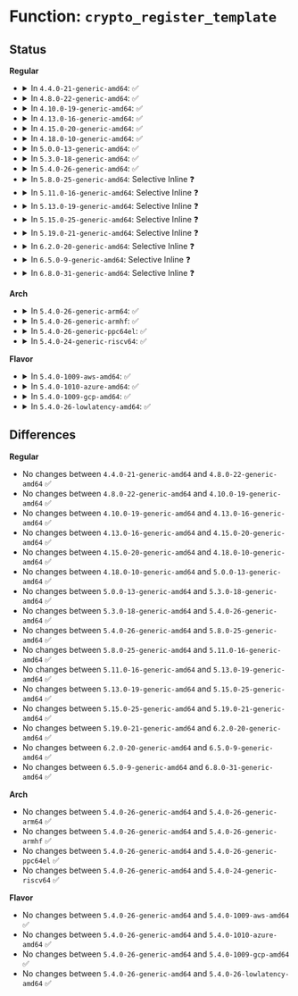 # Function: <code>crypto_register_template</code>

## Status
<b>Regular</b>
<ul>
<li>
<details>
<summary>In <code>4.4.0-21-generic-amd64</code>: ✅</summary>

```c
int crypto_register_template(struct crypto_template * tmpl)
```

```json
{
  "name": "crypto_register_template",
  "collision_type": "Unique Global",
  "inline_type": "No",
  "funcs": [
    {
      "addr": 18446744071582634816,
      "name": "crypto_register_template",
      "external": true,
      "loc": "crypto/algapi.c:446",
      "file": "crypto/algapi.c",
      "inline": "seen, unknown",
      "caller_inline": [],
      "caller_func": [
        "crypto/chainiv.c:chainiv_module_init",
        "crypto/eseqiv.c:eseqiv_module_init",
        "crypto/hmac.c:hmac_module_init",
        "crypto/ecb.c:crypto_ecb_module_init",
        "crypto/cbc.c:crypto_cbc_module_init"
      ]
    }
  ],
  "symbols": [
    {
      "addr": 18446744071582634816,
      "name": "crypto_register_template",
      "section": ".text",
      "bind": "STB_GLOBAL",
      "size": 148
    }
  ]
}
```
</details>
</li>
<li>
<details>
<summary>In <code>4.8.0-22-generic-amd64</code>: ✅</summary>

```c
int crypto_register_template(struct crypto_template * tmpl)
```

```json
{
  "name": "crypto_register_template",
  "collision_type": "Unique Global",
  "inline_type": "No",
  "funcs": [
    {
      "addr": 18446744071582884352,
      "name": "crypto_register_template",
      "external": true,
      "loc": "crypto/algapi.c:445",
      "file": "crypto/algapi.c",
      "inline": "seen, unknown",
      "caller_inline": [],
      "caller_func": [
        "crypto/seqiv.c:seqiv_module_init",
        "crypto/hmac.c:hmac_module_init",
        "crypto/ecb.c:crypto_ecb_module_init",
        "crypto/cbc.c:crypto_cbc_module_init",
        "crypto/cts.c:crypto_cts_module_init",
        "crypto/xts.c:crypto_module_init"
      ]
    }
  ],
  "symbols": [
    {
      "addr": 18446744071582884352,
      "name": "crypto_register_template",
      "section": ".text",
      "bind": "STB_GLOBAL",
      "size": 148
    }
  ]
}
```
</details>
</li>
<li>
<details>
<summary>In <code>4.10.0-19-generic-amd64</code>: ✅</summary>

```c
int crypto_register_template(struct crypto_template * tmpl)
```

```json
{
  "name": "crypto_register_template",
  "collision_type": "Unique Global",
  "inline_type": "No",
  "funcs": [
    {
      "addr": 18446744071582980928,
      "name": "crypto_register_template",
      "external": true,
      "loc": "crypto/algapi.c:446",
      "file": "crypto/algapi.c",
      "inline": "seen, unknown",
      "caller_inline": [],
      "caller_func": [
        "crypto/seqiv.c:seqiv_module_init",
        "crypto/hmac.c:hmac_module_init",
        "crypto/ecb.c:crypto_ecb_module_init",
        "crypto/cbc.c:crypto_cbc_module_init",
        "crypto/cts.c:crypto_cts_module_init",
        "crypto/xts.c:crypto_module_init"
      ]
    }
  ],
  "symbols": [
    {
      "addr": 18446744071582980928,
      "name": "crypto_register_template",
      "section": ".text",
      "bind": "STB_GLOBAL",
      "size": 148
    }
  ]
}
```
</details>
</li>
<li>
<details>
<summary>In <code>4.13.0-16-generic-amd64</code>: ✅</summary>

```c
int crypto_register_template(struct crypto_template * tmpl)
```

```json
{
  "name": "crypto_register_template",
  "collision_type": "Unique Global",
  "inline_type": "No",
  "funcs": [
    {
      "addr": 18446744071583030912,
      "name": "crypto_register_template",
      "external": true,
      "loc": "crypto/algapi.c:446",
      "file": "crypto/algapi.c",
      "inline": "seen, unknown",
      "caller_inline": [],
      "caller_func": [
        "crypto/seqiv.c:seqiv_module_init",
        "crypto/hmac.c:hmac_module_init",
        "crypto/ecb.c:crypto_ecb_module_init",
        "crypto/cbc.c:crypto_cbc_module_init",
        "crypto/cts.c:crypto_cts_module_init",
        "crypto/xts.c:crypto_module_init"
      ]
    }
  ],
  "symbols": [
    {
      "addr": 18446744071583030912,
      "name": "crypto_register_template",
      "section": ".text",
      "bind": "STB_GLOBAL",
      "size": 148
    }
  ]
}
```
</details>
</li>
<li>
<details>
<summary>In <code>4.15.0-20-generic-amd64</code>: ✅</summary>

```c
int crypto_register_template(struct crypto_template * tmpl)
```

```json
{
  "name": "crypto_register_template",
  "collision_type": "Unique Global",
  "inline_type": "No",
  "funcs": [
    {
      "addr": 18446744071583196208,
      "name": "crypto_register_template",
      "external": true,
      "loc": "crypto/algapi.c:458",
      "file": "crypto/algapi.c",
      "inline": "seen, unknown",
      "caller_inline": [],
      "caller_func": [
        "crypto/seqiv.c:seqiv_module_init",
        "crypto/hmac.c:hmac_module_init",
        "crypto/ecb.c:crypto_ecb_module_init",
        "crypto/cbc.c:crypto_cbc_module_init",
        "crypto/cts.c:crypto_cts_module_init",
        "crypto/xts.c:crypto_module_init",
        "crypto/gcm.c:crypto_gcm_module_init",
        "crypto/gcm.c:crypto_gcm_module_init",
        "crypto/gcm.c:crypto_gcm_module_init",
        "crypto/gcm.c:crypto_gcm_module_init"
      ]
    }
  ],
  "symbols": [
    {
      "addr": 18446744071583196208,
      "name": "crypto_register_template",
      "section": ".text",
      "bind": "STB_GLOBAL",
      "size": 148
    }
  ]
}
```
</details>
</li>
<li>
<details>
<summary>In <code>4.18.0-10-generic-amd64</code>: ✅</summary>

```c
int crypto_register_template(struct crypto_template * tmpl)
```

```json
{
  "name": "crypto_register_template",
  "collision_type": "Unique Global",
  "inline_type": "No",
  "funcs": [
    {
      "addr": 18446744071583404848,
      "name": "crypto_register_template",
      "external": true,
      "loc": "crypto/algapi.c:466",
      "file": "crypto/algapi.c",
      "inline": "seen, unknown",
      "caller_inline": [],
      "caller_func": [
        "crypto/seqiv.c:seqiv_module_init",
        "crypto/hmac.c:hmac_module_init",
        "crypto/ecb.c:crypto_ecb_module_init",
        "crypto/cbc.c:crypto_cbc_module_init",
        "crypto/cts.c:crypto_cts_module_init",
        "crypto/xts.c:crypto_module_init",
        "crypto/ctr.c:crypto_ctr_module_init",
        "crypto/ctr.c:crypto_ctr_module_init",
        "crypto/gcm.c:crypto_gcm_module_init",
        "crypto/gcm.c:crypto_gcm_module_init",
        "crypto/gcm.c:crypto_gcm_module_init",
        "crypto/gcm.c:crypto_gcm_module_init"
      ]
    }
  ],
  "symbols": [
    {
      "addr": 18446744071583404848,
      "name": "crypto_register_template",
      "section": ".text",
      "bind": "STB_GLOBAL",
      "size": 128
    }
  ]
}
```
</details>
</li>
<li>
<details>
<summary>In <code>5.0.0-13-generic-amd64</code>: ✅</summary>

```c
int crypto_register_template(struct crypto_template * tmpl)
```

```json
{
  "name": "crypto_register_template",
  "collision_type": "Unique Global",
  "inline_type": "No",
  "funcs": [
    {
      "addr": 18446744071583524656,
      "name": "crypto_register_template",
      "external": true,
      "loc": "crypto/algapi.c:475",
      "file": "crypto/algapi.c",
      "inline": "seen, unknown",
      "caller_inline": [],
      "caller_func": [
        "crypto/seqiv.c:seqiv_module_init",
        "crypto/hmac.c:hmac_module_init",
        "crypto/ecb.c:crypto_ecb_module_init",
        "crypto/cbc.c:crypto_cbc_module_init",
        "crypto/cts.c:crypto_cts_module_init",
        "crypto/xts.c:crypto_module_init",
        "crypto/ctr.c:crypto_ctr_module_init",
        "crypto/ctr.c:crypto_ctr_module_init",
        "crypto/gcm.c:crypto_gcm_module_init",
        "crypto/gcm.c:crypto_gcm_module_init",
        "crypto/gcm.c:crypto_gcm_module_init",
        "crypto/gcm.c:crypto_gcm_module_init"
      ]
    }
  ],
  "symbols": [
    {
      "addr": 18446744071583524656,
      "name": "crypto_register_template",
      "section": ".text",
      "bind": "STB_GLOBAL",
      "size": 128
    }
  ]
}
```
</details>
</li>
<li>
<details>
<summary>In <code>5.3.0-18-generic-amd64</code>: ✅</summary>

```c
int crypto_register_template(struct crypto_template * tmpl)
```

```json
{
  "name": "crypto_register_template",
  "collision_type": "Unique Global",
  "inline_type": "No",
  "funcs": [
    {
      "addr": 18446744071583712528,
      "name": "crypto_register_template",
      "external": true,
      "loc": "crypto/algapi.c:456",
      "file": "crypto/algapi.c",
      "inline": "seen, unknown",
      "caller_inline": [],
      "caller_func": [
        "crypto/algapi.c:crypto_register_templates",
        "crypto/seqiv.c:seqiv_module_init",
        "crypto/hmac.c:hmac_module_init",
        "crypto/ecb.c:crypto_ecb_module_init",
        "crypto/cbc.c:crypto_cbc_module_init",
        "crypto/cts.c:crypto_cts_module_init",
        "crypto/xts.c:crypto_module_init"
      ]
    }
  ],
  "symbols": [
    {
      "addr": 18446744071583712528,
      "name": "crypto_register_template",
      "section": ".text",
      "bind": "STB_GLOBAL",
      "size": 122
    }
  ]
}
```
</details>
</li>
<li>
<details>
<summary>In <code>5.4.0-26-generic-amd64</code>: ✅</summary>

```c
int crypto_register_template(struct crypto_template * tmpl)
```

```json
{
  "name": "crypto_register_template",
  "collision_type": "Unique Global",
  "inline_type": "No",
  "funcs": [
    {
      "addr": 18446744071583822144,
      "name": "crypto_register_template",
      "external": true,
      "loc": "crypto/algapi.c:474",
      "file": "crypto/algapi.c",
      "inline": "seen, unknown",
      "caller_inline": [],
      "caller_func": [
        "crypto/algapi.c:crypto_register_templates",
        "crypto/seqiv.c:seqiv_module_init",
        "crypto/hmac.c:hmac_module_init",
        "crypto/ecb.c:crypto_ecb_module_init",
        "crypto/cbc.c:crypto_cbc_module_init",
        "crypto/cts.c:crypto_cts_module_init",
        "crypto/xts.c:crypto_module_init"
      ]
    }
  ],
  "symbols": [
    {
      "addr": 18446744071583822144,
      "name": "crypto_register_template",
      "section": ".text",
      "bind": "STB_GLOBAL",
      "size": 122
    }
  ]
}
```
</details>
</li>
<li>
<details>
<summary>In <code>5.8.0-25-generic-amd64</code>: Selective Inline ❓</summary>

```c
int crypto_register_template(struct crypto_template * tmpl)
```

```json
{
  "name": "crypto_register_template",
  "collision_type": "Unique Global",
  "inline_type": "Selective",
  "funcs": [
    {
      "addr": 18446744071584221012,
      "name": "crypto_register_template",
      "external": true,
      "loc": "crypto/algapi.c:496",
      "file": "crypto/algapi.c",
      "inline": "not declared, inlined",
      "caller_inline": [
        "crypto/algapi.c:crypto_register_templates"
      ],
      "caller_func": [
        "crypto/seqiv.c:seqiv_module_init",
        "crypto/hmac.c:hmac_module_init",
        "crypto/ecb.c:crypto_ecb_module_init",
        "crypto/cbc.c:crypto_cbc_module_init",
        "crypto/cts.c:crypto_cts_module_init",
        "crypto/xts.c:crypto_module_init"
      ]
    }
  ],
  "symbols": [
    {
      "addr": 18446744071584217232,
      "name": "crypto_register_template",
      "section": ".text",
      "bind": "STB_GLOBAL",
      "size": 122
    }
  ]
}
```
</details>
</li>
<li>
<details>
<summary>In <code>5.11.0-16-generic-amd64</code>: Selective Inline ❓</summary>

```c
int crypto_register_template(struct crypto_template * tmpl)
```

```json
{
  "name": "crypto_register_template",
  "collision_type": "Unique Global",
  "inline_type": "Selective",
  "funcs": [
    {
      "addr": 18446744071584339428,
      "name": "crypto_register_template",
      "external": true,
      "loc": "crypto/algapi.c:496",
      "file": "crypto/algapi.c",
      "inline": "not declared, inlined",
      "caller_inline": [
        "crypto/algapi.c:crypto_register_templates"
      ],
      "caller_func": [
        "crypto/seqiv.c:seqiv_module_init",
        "crypto/hmac.c:hmac_module_init",
        "crypto/ecb.c:crypto_ecb_module_init",
        "crypto/cbc.c:crypto_cbc_module_init",
        "crypto/cts.c:crypto_cts_module_init",
        "crypto/xts.c:xts_module_init"
      ]
    }
  ],
  "symbols": [
    {
      "addr": 18446744071584335600,
      "name": "crypto_register_template",
      "section": ".text",
      "bind": "STB_GLOBAL",
      "size": 122
    }
  ]
}
```
</details>
</li>
<li>
<details>
<summary>In <code>5.13.0-19-generic-amd64</code>: Selective Inline ❓</summary>

```c
int crypto_register_template(struct crypto_template * tmpl)
```

```json
{
  "name": "crypto_register_template",
  "collision_type": "Unique Global",
  "inline_type": "Selective",
  "funcs": [
    {
      "addr": 18446744071584373956,
      "name": "crypto_register_template",
      "external": true,
      "loc": "crypto/algapi.c:496",
      "file": "crypto/algapi.c",
      "inline": "not declared, inlined",
      "caller_inline": [
        "crypto/algapi.c:crypto_register_templates"
      ],
      "caller_func": [
        "crypto/seqiv.c:seqiv_module_init",
        "crypto/hmac.c:hmac_module_init",
        "crypto/ecb.c:crypto_ecb_module_init",
        "crypto/cbc.c:crypto_cbc_module_init",
        "crypto/cts.c:crypto_cts_module_init",
        "crypto/xts.c:xts_module_init"
      ]
    }
  ],
  "symbols": [
    {
      "addr": 18446744071584370128,
      "name": "crypto_register_template",
      "section": ".text",
      "bind": "STB_GLOBAL",
      "size": 122
    }
  ]
}
```
</details>
</li>
<li>
<details>
<summary>In <code>5.15.0-25-generic-amd64</code>: Selective Inline ❓</summary>

```c
int crypto_register_template(struct crypto_template * tmpl)
```

```json
{
  "name": "crypto_register_template",
  "collision_type": "Unique Global",
  "inline_type": "Selective",
  "funcs": [
    {
      "addr": 18446744071584768468,
      "name": "crypto_register_template",
      "external": true,
      "loc": "crypto/algapi.c:496",
      "file": "crypto/algapi.c",
      "inline": "not declared, inlined",
      "caller_inline": [
        "crypto/algapi.c:crypto_register_templates"
      ],
      "caller_func": [
        "crypto/seqiv.c:seqiv_module_init",
        "crypto/hmac.c:hmac_module_init",
        "crypto/ecb.c:crypto_ecb_module_init",
        "crypto/cbc.c:crypto_cbc_module_init",
        "crypto/cts.c:crypto_cts_module_init",
        "crypto/xts.c:xts_module_init"
      ]
    }
  ],
  "symbols": [
    {
      "addr": 18446744071584765232,
      "name": "crypto_register_template",
      "section": ".text",
      "bind": "STB_GLOBAL",
      "size": 122
    }
  ]
}
```
</details>
</li>
<li>
<details>
<summary>In <code>5.19.0-21-generic-amd64</code>: Selective Inline ❓</summary>

```c
int crypto_register_template(struct crypto_template * tmpl)
```

```json
{
  "name": "crypto_register_template",
  "collision_type": "Unique Global",
  "inline_type": "Selective",
  "funcs": [
    {
      "addr": 18446744071585453428,
      "name": "crypto_register_template",
      "external": true,
      "loc": "crypto/algapi.c:512",
      "file": "crypto/algapi.c",
      "inline": "not declared, inlined",
      "caller_inline": [
        "crypto/algapi.c:crypto_register_templates"
      ],
      "caller_func": [
        "crypto/seqiv.c:seqiv_module_init",
        "crypto/hmac.c:hmac_module_init",
        "crypto/ecb.c:crypto_ecb_module_init",
        "crypto/cbc.c:crypto_cbc_module_init",
        "crypto/cts.c:crypto_cts_module_init",
        "crypto/xts.c:xts_module_init"
      ]
    }
  ],
  "symbols": [
    {
      "addr": 18446744071585448512,
      "name": "crypto_register_template",
      "section": ".text",
      "bind": "STB_GLOBAL",
      "size": 126
    }
  ]
}
```
</details>
</li>
<li>
<details>
<summary>In <code>6.2.0-20-generic-amd64</code>: Selective Inline ❓</summary>

```c
int crypto_register_template(struct crypto_template * tmpl)
```

```json
{
  "name": "crypto_register_template",
  "collision_type": "Unique Global",
  "inline_type": "Selective",
  "funcs": [
    {
      "addr": 18446744071586211316,
      "name": "crypto_register_template",
      "external": true,
      "loc": "crypto/algapi.c:533",
      "file": "crypto/algapi.c",
      "inline": "not declared, inlined",
      "caller_inline": [
        "crypto/algapi.c:crypto_register_templates"
      ],
      "caller_func": [
        "crypto/seqiv.c:seqiv_module_init",
        "crypto/rsa.c:rsa_init",
        "crypto/hmac.c:hmac_module_init",
        "crypto/ecb.c:crypto_ecb_module_init",
        "crypto/cbc.c:crypto_cbc_module_init",
        "crypto/cts.c:crypto_cts_module_init",
        "crypto/xts.c:xts_module_init"
      ]
    }
  ],
  "symbols": [
    {
      "addr": 18446744071586206736,
      "name": "crypto_register_template",
      "section": ".text",
      "bind": "STB_GLOBAL",
      "size": 126
    }
  ]
}
```
</details>
</li>
<li>
<details>
<summary>In <code>6.5.0-9-generic-amd64</code>: Selective Inline ❓</summary>

```c
int crypto_register_template(struct crypto_template * tmpl)
```

```json
{
  "name": "crypto_register_template",
  "collision_type": "Unique Global",
  "inline_type": "Selective",
  "funcs": [
    {
      "addr": 18446744071586451444,
      "name": "crypto_register_template",
      "external": true,
      "loc": "crypto/algapi.c:545",
      "file": "crypto/algapi.c",
      "inline": "not declared, inlined",
      "caller_inline": [
        "crypto/algapi.c:crypto_register_templates"
      ],
      "caller_func": [
        "crypto/seqiv.c:seqiv_module_init",
        "crypto/rsa.c:rsa_init",
        "crypto/hmac.c:hmac_module_init",
        "crypto/ecb.c:crypto_ecb_module_init",
        "crypto/cbc.c:crypto_cbc_module_init",
        "crypto/cts.c:crypto_cts_module_init",
        "crypto/xts.c:xts_module_init"
      ]
    }
  ],
  "symbols": [
    {
      "addr": 18446744071586445056,
      "name": "crypto_register_template",
      "section": ".text",
      "bind": "STB_GLOBAL",
      "size": 126
    }
  ]
}
```
</details>
</li>
<li>
<details>
<summary>In <code>6.8.0-31-generic-amd64</code>: Selective Inline ❓</summary>

```c
int crypto_register_template(struct crypto_template * tmpl)
```

```json
{
  "name": "crypto_register_template",
  "collision_type": "Unique Global",
  "inline_type": "Selective",
  "funcs": [
    {
      "addr": 18446744071586717332,
      "name": "crypto_register_template",
      "external": true,
      "loc": "crypto/algapi.c:546",
      "file": "crypto/algapi.c",
      "inline": "not declared, inlined",
      "caller_inline": [
        "crypto/algapi.c:crypto_register_templates"
      ],
      "caller_func": [
        "crypto/seqiv.c:seqiv_module_init",
        "crypto/rsa.c:rsa_init",
        "crypto/hmac.c:hmac_module_init",
        "crypto/ecb.c:crypto_ecb_module_init",
        "crypto/cbc.c:crypto_cbc_module_init",
        "crypto/cts.c:crypto_cts_module_init",
        "crypto/xts.c:xts_module_init"
      ]
    }
  ],
  "symbols": [
    {
      "addr": 18446744071586710912,
      "name": "crypto_register_template",
      "section": ".text",
      "bind": "STB_GLOBAL",
      "size": 126
    }
  ]
}
```
</details>
</li>
</ul>
<b>Arch</b>
<ul>
<li>
<details>
<summary>In <code>5.4.0-26-generic-arm64</code>: ✅</summary>

```c
int crypto_register_template(struct crypto_template * tmpl)
```

```json
{
  "name": "crypto_register_template",
  "collision_type": "Unique Global",
  "inline_type": "No",
  "funcs": [
    {
      "addr": 18446603336495629512,
      "name": "crypto_register_template",
      "external": true,
      "loc": "crypto/algapi.c:474",
      "file": "crypto/algapi.c",
      "inline": "seen, unknown",
      "caller_inline": [],
      "caller_func": [
        "crypto/algapi.c:crypto_register_templates",
        "crypto/seqiv.c:seqiv_module_init",
        "crypto/hmac.c:hmac_module_init",
        "crypto/ecb.c:crypto_ecb_module_init",
        "crypto/cbc.c:crypto_cbc_module_init",
        "crypto/cts.c:crypto_cts_module_init",
        "crypto/xts.c:crypto_module_init"
      ]
    }
  ],
  "symbols": [
    {
      "addr": 18446603336495629512,
      "name": "crypto_register_template",
      "section": ".text",
      "bind": "STB_GLOBAL",
      "size": 176
    }
  ]
}
```
</details>
</li>
<li>
<details>
<summary>In <code>5.4.0-26-generic-armhf</code>: ✅</summary>

```c
int crypto_register_template(struct crypto_template * tmpl)
```

```json
{
  "name": "crypto_register_template",
  "collision_type": "Unique Global",
  "inline_type": "No",
  "funcs": [
    {
      "addr": 3228987552,
      "name": "crypto_register_template",
      "external": true,
      "loc": "crypto/algapi.c:474",
      "file": "crypto/algapi.c",
      "inline": "seen, unknown",
      "caller_inline": [],
      "caller_func": [
        "crypto/algapi.c:crypto_register_templates",
        "crypto/seqiv.c:seqiv_module_init",
        "crypto/hmac.c:hmac_module_init",
        "crypto/ecb.c:crypto_ecb_module_init",
        "crypto/cbc.c:crypto_cbc_module_init",
        "crypto/cts.c:crypto_cts_module_init",
        "crypto/xts.c:crypto_module_init"
      ]
    }
  ],
  "symbols": [
    {
      "addr": 3228987552,
      "name": "crypto_register_template",
      "section": ".text",
      "bind": "STB_GLOBAL",
      "size": 136
    }
  ]
}
```
</details>
</li>
<li>
<details>
<summary>In <code>5.4.0-26-generic-ppc64el</code>: ✅</summary>

```c
int crypto_register_template(struct crypto_template * tmpl)
```

```json
{
  "name": "crypto_register_template",
  "collision_type": "Unique Global",
  "inline_type": "No",
  "funcs": [
    {
      "addr": 13835058055289754608,
      "name": "crypto_register_template",
      "external": true,
      "loc": "crypto/algapi.c:474",
      "file": "crypto/algapi.c",
      "inline": "seen, unknown",
      "caller_inline": [],
      "caller_func": [
        "crypto/algapi.c:crypto_register_templates",
        "crypto/seqiv.c:seqiv_module_init",
        "crypto/hmac.c:hmac_module_init",
        "crypto/ecb.c:crypto_ecb_module_init",
        "crypto/cbc.c:crypto_cbc_module_init",
        "crypto/cts.c:crypto_cts_module_init",
        "crypto/xts.c:crypto_module_init"
      ]
    }
  ],
  "symbols": [
    {
      "addr": 13835058055289754608,
      "name": "crypto_register_template",
      "section": ".text",
      "bind": "STB_GLOBAL",
      "size": 256
    }
  ]
}
```
</details>
</li>
<li>
<details>
<summary>In <code>5.4.0-24-generic-riscv64</code>: ✅</summary>

```c
int crypto_register_template(struct crypto_template * tmpl)
```

```json
{
  "name": "crypto_register_template",
  "collision_type": "Unique Global",
  "inline_type": "No",
  "funcs": [
    {
      "addr": 18446743936274787462,
      "name": "crypto_register_template",
      "external": true,
      "loc": "crypto/algapi.c:474",
      "file": "crypto/algapi.c",
      "inline": "seen, unknown",
      "caller_inline": [],
      "caller_func": [
        "crypto/algapi.c:crypto_register_templates",
        "crypto/seqiv.c:seqiv_module_init",
        "crypto/hmac.c:hmac_module_init",
        "crypto/ecb.c:crypto_ecb_module_init",
        "crypto/cbc.c:crypto_cbc_module_init",
        "crypto/cts.c:crypto_cts_module_init",
        "crypto/xts.c:crypto_module_init"
      ]
    }
  ],
  "symbols": [
    {
      "addr": 18446743936274787462,
      "name": "crypto_register_template",
      "section": ".text",
      "bind": "STB_GLOBAL",
      "size": 112
    }
  ]
}
```
</details>
</li>
</ul>
<b>Flavor</b>
<ul>
<li>
<details>
<summary>In <code>5.4.0-1009-aws-amd64</code>: ✅</summary>

```c
int crypto_register_template(struct crypto_template * tmpl)
```

```json
{
  "name": "crypto_register_template",
  "collision_type": "Unique Global",
  "inline_type": "No",
  "funcs": [
    {
      "addr": 18446744071583790880,
      "name": "crypto_register_template",
      "external": true,
      "loc": "crypto/algapi.c:474",
      "file": "crypto/algapi.c",
      "inline": "seen, unknown",
      "caller_inline": [],
      "caller_func": [
        "crypto/algapi.c:crypto_register_templates",
        "crypto/seqiv.c:seqiv_module_init",
        "crypto/hmac.c:hmac_module_init",
        "crypto/ecb.c:crypto_ecb_module_init",
        "crypto/cbc.c:crypto_cbc_module_init",
        "crypto/cts.c:crypto_cts_module_init",
        "crypto/xts.c:crypto_module_init"
      ]
    }
  ],
  "symbols": [
    {
      "addr": 18446744071583790880,
      "name": "crypto_register_template",
      "section": ".text",
      "bind": "STB_GLOBAL",
      "size": 122
    }
  ]
}
```
</details>
</li>
<li>
<details>
<summary>In <code>5.4.0-1010-azure-amd64</code>: ✅</summary>

```c
int crypto_register_template(struct crypto_template * tmpl)
```

```json
{
  "name": "crypto_register_template",
  "collision_type": "Unique Global",
  "inline_type": "No",
  "funcs": [
    {
      "addr": 18446744071583727936,
      "name": "crypto_register_template",
      "external": true,
      "loc": "crypto/algapi.c:474",
      "file": "crypto/algapi.c",
      "inline": "seen, unknown",
      "caller_inline": [],
      "caller_func": [
        "crypto/algapi.c:crypto_register_templates",
        "crypto/seqiv.c:seqiv_module_init",
        "crypto/hmac.c:hmac_module_init",
        "crypto/ecb.c:crypto_ecb_module_init",
        "crypto/cbc.c:crypto_cbc_module_init",
        "crypto/cts.c:crypto_cts_module_init",
        "crypto/xts.c:crypto_module_init"
      ]
    }
  ],
  "symbols": [
    {
      "addr": 18446744071583727936,
      "name": "crypto_register_template",
      "section": ".text",
      "bind": "STB_GLOBAL",
      "size": 122
    }
  ]
}
```
</details>
</li>
<li>
<details>
<summary>In <code>5.4.0-1009-gcp-amd64</code>: ✅</summary>

```c
int crypto_register_template(struct crypto_template * tmpl)
```

```json
{
  "name": "crypto_register_template",
  "collision_type": "Unique Global",
  "inline_type": "No",
  "funcs": [
    {
      "addr": 18446744071583774640,
      "name": "crypto_register_template",
      "external": true,
      "loc": "crypto/algapi.c:474",
      "file": "crypto/algapi.c",
      "inline": "seen, unknown",
      "caller_inline": [],
      "caller_func": [
        "crypto/algapi.c:crypto_register_templates",
        "crypto/seqiv.c:seqiv_module_init",
        "crypto/hmac.c:hmac_module_init",
        "crypto/ecb.c:crypto_ecb_module_init",
        "crypto/cbc.c:crypto_cbc_module_init",
        "crypto/cts.c:crypto_cts_module_init",
        "crypto/xts.c:crypto_module_init"
      ]
    }
  ],
  "symbols": [
    {
      "addr": 18446744071583774640,
      "name": "crypto_register_template",
      "section": ".text",
      "bind": "STB_GLOBAL",
      "size": 122
    }
  ]
}
```
</details>
</li>
<li>
<details>
<summary>In <code>5.4.0-26-lowlatency-amd64</code>: ✅</summary>

```c
int crypto_register_template(struct crypto_template * tmpl)
```

```json
{
  "name": "crypto_register_template",
  "collision_type": "Unique Global",
  "inline_type": "No",
  "funcs": [
    {
      "addr": 18446744071583875632,
      "name": "crypto_register_template",
      "external": true,
      "loc": "crypto/algapi.c:474",
      "file": "crypto/algapi.c",
      "inline": "seen, unknown",
      "caller_inline": [],
      "caller_func": [
        "crypto/algapi.c:crypto_register_templates",
        "crypto/seqiv.c:seqiv_module_init",
        "crypto/hmac.c:hmac_module_init",
        "crypto/ecb.c:crypto_ecb_module_init",
        "crypto/cbc.c:crypto_cbc_module_init",
        "crypto/cts.c:crypto_cts_module_init",
        "crypto/xts.c:crypto_module_init"
      ]
    }
  ],
  "symbols": [
    {
      "addr": 18446744071583875632,
      "name": "crypto_register_template",
      "section": ".text",
      "bind": "STB_GLOBAL",
      "size": 122
    }
  ]
}
```
</details>
</li>
</ul>

## Differences
<b>Regular</b>
<ul>
<li>
No changes between <code>4.4.0-21-generic-amd64</code> and <code>4.8.0-22-generic-amd64</code> ✅
</li>
<li>
No changes between <code>4.8.0-22-generic-amd64</code> and <code>4.10.0-19-generic-amd64</code> ✅
</li>
<li>
No changes between <code>4.10.0-19-generic-amd64</code> and <code>4.13.0-16-generic-amd64</code> ✅
</li>
<li>
No changes between <code>4.13.0-16-generic-amd64</code> and <code>4.15.0-20-generic-amd64</code> ✅
</li>
<li>
No changes between <code>4.15.0-20-generic-amd64</code> and <code>4.18.0-10-generic-amd64</code> ✅
</li>
<li>
No changes between <code>4.18.0-10-generic-amd64</code> and <code>5.0.0-13-generic-amd64</code> ✅
</li>
<li>
No changes between <code>5.0.0-13-generic-amd64</code> and <code>5.3.0-18-generic-amd64</code> ✅
</li>
<li>
No changes between <code>5.3.0-18-generic-amd64</code> and <code>5.4.0-26-generic-amd64</code> ✅
</li>
<li>
No changes between <code>5.4.0-26-generic-amd64</code> and <code>5.8.0-25-generic-amd64</code> ✅
</li>
<li>
No changes between <code>5.8.0-25-generic-amd64</code> and <code>5.11.0-16-generic-amd64</code> ✅
</li>
<li>
No changes between <code>5.11.0-16-generic-amd64</code> and <code>5.13.0-19-generic-amd64</code> ✅
</li>
<li>
No changes between <code>5.13.0-19-generic-amd64</code> and <code>5.15.0-25-generic-amd64</code> ✅
</li>
<li>
No changes between <code>5.15.0-25-generic-amd64</code> and <code>5.19.0-21-generic-amd64</code> ✅
</li>
<li>
No changes between <code>5.19.0-21-generic-amd64</code> and <code>6.2.0-20-generic-amd64</code> ✅
</li>
<li>
No changes between <code>6.2.0-20-generic-amd64</code> and <code>6.5.0-9-generic-amd64</code> ✅
</li>
<li>
No changes between <code>6.5.0-9-generic-amd64</code> and <code>6.8.0-31-generic-amd64</code> ✅
</li>
</ul>
<b>Arch</b>
<ul>
<li>
No changes between <code>5.4.0-26-generic-amd64</code> and <code>5.4.0-26-generic-arm64</code> ✅
</li>
<li>
No changes between <code>5.4.0-26-generic-amd64</code> and <code>5.4.0-26-generic-armhf</code> ✅
</li>
<li>
No changes between <code>5.4.0-26-generic-amd64</code> and <code>5.4.0-26-generic-ppc64el</code> ✅
</li>
<li>
No changes between <code>5.4.0-26-generic-amd64</code> and <code>5.4.0-24-generic-riscv64</code> ✅
</li>
</ul>
<b>Flavor</b>
<ul>
<li>
No changes between <code>5.4.0-26-generic-amd64</code> and <code>5.4.0-1009-aws-amd64</code> ✅
</li>
<li>
No changes between <code>5.4.0-26-generic-amd64</code> and <code>5.4.0-1010-azure-amd64</code> ✅
</li>
<li>
No changes between <code>5.4.0-26-generic-amd64</code> and <code>5.4.0-1009-gcp-amd64</code> ✅
</li>
<li>
No changes between <code>5.4.0-26-generic-amd64</code> and <code>5.4.0-26-lowlatency-amd64</code> ✅
</li>
</ul>
